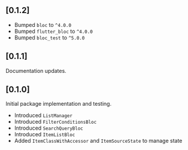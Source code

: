 ## [0.1.2]

+ Bumped `bloc` to `^4.0.0`
+ Bumped `flutter_bloc` to `^4.0.0`
+ Bumped `bloc_test` to `^5.0.0`

## [0.1.1]

Documentation updates.

## [0.1.0]

Initial package implementation and testing.

+ Introduced `ListManager`
+ Introduced `FilterConditionsBloc`
+ Introduced `SearchQueryBloc`
+ Introduced `ItemListBloc`
+ Added `ItemClassWithAccessor` and `ItemSourceState` to manage state
